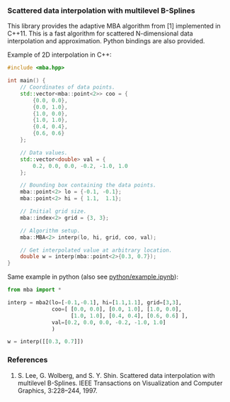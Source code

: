 ### Scattered data interpolation with multilevel B-Splines

This library provides the adaptive MBA algorithm from [1] implemented in C++11.
This is a fast algorithm for scattered N-dimensional data interpolation and
approximation. Python bindings are also provided.

Example of 2D interpolation in C++:
```cpp
#include <mba.hpp>

int main() {
    // Coordinates of data points.
    std::vector<mba::point<2>> coo = {
        {0.0, 0.0},
        {0.0, 1.0},
        {1.0, 0.0},
        {1.0, 1.0},
        {0.4, 0.4},
        {0.6, 0.6}
    };

    // Data values.
    std::vector<double> val = {
        0.2, 0.0, 0.0, -0.2, -1.0, 1.0
    };

    // Bounding box containing the data points.
    mba::point<2> lo = {-0.1, -0.1};
    mba::point<2> hi = { 1.1,  1.1};

    // Initial grid size.
    mba::index<2> grid = {3, 3};

    // Algorithm setup.
    mba::MBA<2> interp(lo, hi, grid, coo, val);

    // Get interpolated value at arbitrary location.
    double w = interp(mba::point<2>{0.3, 0.7});
}
```

Same example in python (also see
[python/example.ipynb](http://nbviewer.ipython.org/github/ddemidov/mba/blob/master/python/example.ipynb)):
```.py
from mba import *

interp = mba2(lo=[-0.1,-0.1], hi=[1.1,1.1], grid=[3,3],
              coo=[ [0.0, 0.0], [0.0, 1.0], [1.0, 0.0],
                    [1.0, 1.0], [0.4, 0.4], [0.6, 0.6] ],
              val=[0.2, 0.0, 0.0, -0.2, -1.0, 1.0]
              )

w = interp([[0.3, 0.7]])
```

### References

1. S. Lee, G. Wolberg, and S. Y. Shin. Scattered data interpolation with
   multilevel B-Splines. IEEE Transactions on Visualization and
   Computer Graphics, 3:228–244, 1997.

